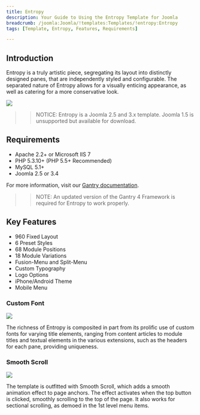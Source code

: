 ```yaml
---
title: Entropy
description: Your Guide to Using the Entropy Template for Joomla
breadcrumb: /joomla:Joomla/!templates:Templates/!entropy:Entropy
tags: [Template, Entropy, Features, Requirements]

---
```


Introduction
-----

Entropy is a truly artistic piece, segregating its layout into distinctly designed panes, that are independently styled and configurable. The separated nature of Entropy allows for a visually enticing appearance, as well as catering for a more conservative look.

![][theme]

>> NOTICE: Entropy is a Joomla 2.5 and 3.x template. Joomla 1.5 is unsupported but available for download.

Requirements
-----

* Apache 2.2+ or Microsoft IIS 7
* PHP 5.3.10+ (PHP 5.5+ Recommended)
* MySQL 5.1+
* Joomla 2.5 or 3.4

For more information, visit our [Gantry documentation][gantry].

>> NOTE: An updated version of the Gantry 4 Framework is required for Entropy to work properly.

Key Features
-----

* 960 Fixed Layout  
* 6 Preset Styles  
* 68 Module Positions  
* 18 Module Variations  
* Fusion-Menu and Split-Menu  
* Custom Typography  
* Logo Options  
* iPhone/Android Theme  
* Mobile Menu

### Custom Font

![][customfont]

The richness of Entropy is composited in part from its prolific use of custom fonts for varying title elements, ranging from content articles to module titles and textual elements in the various extensions, such as the headers for each pane, providing uniqueness.

### Smooth Scroll

![][scrolling]

The template is outfitted with Smooth Scroll, which adds a smooth animation effect to page anchors. The effect activates when the top button is clicked, smoothly scrolling to the top of the page. It also works for sectional scrolling, as demoed in the 1st level menu items.

[gantry]: http://gantry.org
[theme]: assets/entropy.jpeg
[customfont]: assets/customfont.jpg
[scrolling]: assets/scrolling.jpg
[fusion]: assets/fusion.jpg
